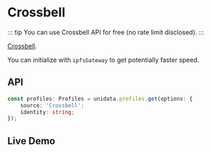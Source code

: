 # Crossbell

<Logos :names="['Crossbell']" />

::: tip
You can use Crossbell API for free (no rate limit disclosed).
:::

[Crossbell](https://github.com/Crossbell-Box/).

You can initialize with `ipfsGateway` to get potentially faster speed.

## API

```ts
const profiles: Profiles = unidata.profiles.get(options: {
    source: 'Crossbell';
    identity: string;
});
```

## Live Demo

<Profiles :source="'Crossbell'" :defaultIdentity="'0xC8b960D09C0078c18Dcbe7eB9AB9d816BcCa8944'" />

